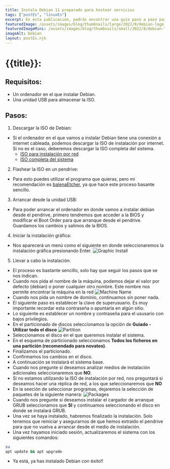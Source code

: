 ```yaml
---
title: Instala Debian 11 preparado para hostear servicios
tags: ["postEs", "linuxEs"]
excerpt: En esta publicación, podrás encontrar una guía paso a paso para llevar acabo una instalación de Debian optimizada para hostear servicios.
featuredImage: /assets/images/blog/thumbnails/large/2022/8/debian-logo.png
featuredImageMini: /assets/images/blog/thumbnails/small/2022/8/debian-logo.png
imageAlt: Debian
layout: postEs.njk
---
```


# {{title}}:
## Requisitos:
- Un ordenador en el que instalar Debian.
- Una unidad USB para almacenar la ISO.

## Pasos:
1. Descargar la ISO de Debian:
- Si el ordenador en el que vamos a instalar Debian tiene una conexión a internet cableada, podemos descargar la ISO de instalación por internet. Si no es el caso, deberemos descargar la ISO completa del sistema.
    - [ISO para instalación por red](https://cdimage.debian.org/debian-cd/current/amd64/iso-cd/debian-11.4.0-amd64-netinst.iso)
    - [ISO completa del sistema](https://chuangtzu.ftp.acc.umu.se/debian-cd/current/amd64/iso-dvd/debian-11.4.0-amd64-DVD-1.iso)

2. Flashear la ISO en un pendrive:
- Para esto puedes utilizar el programa que quieras, pero mi recomendación es [balenaEtcher](https://www.balena.io/etcher/), ya que hace este proceso basante sencillo.

3. Arrancar desde la unidad USB:
- Para poder arrancar el ordenador en donde vamos a instalar debian desde el pendrive, primero tendremos que acceder a la BIOS y modificar el Boot Order para que arranque desde el pendrive. Guardamos los cambios y salimos de la BIOS.

4. Iniciar la instalación gráfica:
- Nos aparecerá un menú como el siguiente en donde seleccionaremos la instalación gráfica presionando Enter.
![Graphic Install](/assets/images/blog/es/2022/8/Graphic-Install.png)

5. Llevar a cabo la instalación:
- El proceso es bastante sencillo, solo hay que seguir los pasos que se nos indican.
- Cuando nos pida el nombre de la máquina, podemos dejar el valor por defecto (debian) o poner cualquier otro nombre. Este nombre nos permite encontrar la máquina en la red
![Machine Name](/assets/images/blog/es/2022/8/Machine-Name.png)
- Cuando nos pida un nombre de dominio, continuamos sin poner nada.
- El siguiente paso es establecer la clave de superusuario. Es muy importante recordar esta contraseña o apuntarla en algún sitio.
- Lo siguiente es establecer un nombre y contraseña para el ususario con bajos privilegios.
- En el particionado de discos seleccionamos la opción de **Guiado - Utilizar todo el disco**
![Partition](/assets/images/blog/es/2022/8/Partition.png)
- Seleccionamos el disco en el que queremos instalar el sistema.
- En el esquema de particionado seleccionamos **Todos los ficheros en una partición (recomendado para novatos)**.
- Finalizamos el particionado.
- Confirmamos los cambios en el disco.
- A continuación se instalará el sistema base.
- Cuando nos pregunte si deseamos analizar medios de instalación adicionales seleccionaremos que **NO**.
- Si no estamos utilizando la ISO de instalación por red, nos preguntará si deseamos hacer una réplica de red, a los que seleccionaremos que **NO**
- En la seeción de seleccionar programas, dejaremos la selección de paquetes de la siguiente manera:
![Packages](/assets/images/blog/es/2022/8/Packages.png)
- Cuando nos pregunte si deseamos instalar el cargador de arranque GRUB seleccionamos que **SI** y continuamos seleccionando el disco en donde se instalará GRUB.
- Una vez se haya instalado, habremos finalizado la instalación. Solo tenemos que reiniciar y asegurarnos de que hemos extraído el pendrive para que no vuelva a arrancar desde el medio de instalación.
- Una vez hayamos iniciado sesión, actualizaremos el sistema con los siguientes comandos:
```bash
su 
apt update && apt upgrade
```
- Ya está, ya has instalado Debian con éxito!!